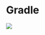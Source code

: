 # Gradle

[![](https://jitpack.io/v/zj565061763/utils-ktx.svg)](https://jitpack.io/#zj565061763/utils-ktx)
